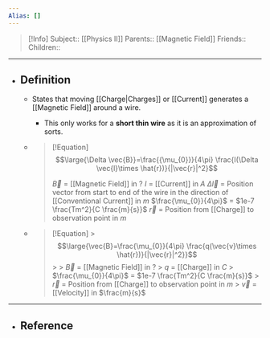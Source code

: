 ```yaml
---
Alias: []
---
```

> [!Info]
> Subject:: [[Physics II]]
> Parents:: [[Magnetic Field]]
> Friends:: 
> Children:: 
---
- ## Definition
	- States that moving [[Charge|Charges]] or [[Current]] generates a [[Magnetic Field]] around a wire.
		- This only works for a **short thin wire** as it is an approximation of sorts.
	- > [!Equation]
	  > $$\large{\Delta \vec{B}}=\frac{{\mu_{0}}}{4\pi} \frac{I(\Delta \vec{l}\times \hat{r})}{|\vec{r}|^2}$$
	  > 
	  > $\vec{B}$ = [[Magnetic Field]] in $?$
	  > $I$ = [[Current]] in $A$
	  > $\Delta \vec{l}$ = Position vector from start to end of the wire in the direction of [[Conventional Current]] in $m$
	  > $\frac{\mu_{0}}{4\pi}$ = $1e-7 \frac{Tm^2}{C \frac{m}{s}}$
	  > $\vec{r}$ = Position from [[Charge]] to observation point in $m$
	  
	- > [!Equation]
		  > $$\large{\vec{B}=\frac{\mu_{0}}{4\pi} \frac{q(\vec{v}\times \hat{r})}{|\vec{r}|^2}}$$
		  > 
		  > $\vec{B}$ = [[Magnetic Field]] in $?$
		  > $q$ = [[Charge]] in $C$
		  > $\frac{\mu_{0}}{4\pi}$ = $1e-7 \frac{Tm^2}{C \frac{m}{s}}$
		  > $\vec{r}$ = Position from [[Charge]] to observation point in $m$
		  > $\vec{v}$ = [[Velocity]] in $\frac{m}{s}$
---
- ## Reference